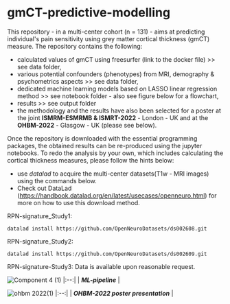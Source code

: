 # gmCT-predictive-modelling
This repository - in a multi-center cohort (n = 131) - aims at predicting individual's pain sensitivity using grey matter cortical thickness (gmCT) measure. The repository contains the following:
- calculated values of gmCT using freesurfer (link to the docker file) >> see data folder,
- various potential confounders (phenotypes) from MRI, demography & psychometrics aspects >> see data folder,
- dedicated machine learning models based on LASSO linear regression method >> see notebook folder - also see figure below for a flowchart,
- results >> see output folder
- the methodology and the results have also been selected for a poster at the joint **ISMRM-ESMRMB
& ISMRT-2022** - London - UK and at the **OHBM-2022** - Glasgow - UK (please see below). 

Once the repository is downloaded with the essential programming packages, the obtained results can be re-produced using the jupyter notebooks. To redo the analysis by your own, which includes calculating the cortical thickness measures, please follow the hints below:
- use _datalad_ to acquire the multi-center datasets(T1w - MRI images) using the commands below.
- Check out DataLad (https://handbook.datalad.org/en/latest/usecases/openneuro.html) for more on how to use this download method.


RPN-signature_Study1:

    datalad install https://github.com/OpenNeuroDatasets/ds002608.git

RPN-signature_Study2: 

    datalad install https://github.com/OpenNeuroDatasets/ds002609.git

RPN-signature-Study3:
    Data is available upon reasonable request. 

![Component 4 (1)](https://user-images.githubusercontent.com/82961493/172667976-05202a9d-d837-491e-95fc-a8bd5639684f.jpg)
|:--:| 
| ***ML-pipeline*** |

![ohbm 2022(1)](https://user-images.githubusercontent.com/82961493/173019056-cef2d085-db7f-4beb-9a8d-692d7dd65d90.jpg)
|:--:| 
| ***OHBM-2022 poster presentation*** |
   


